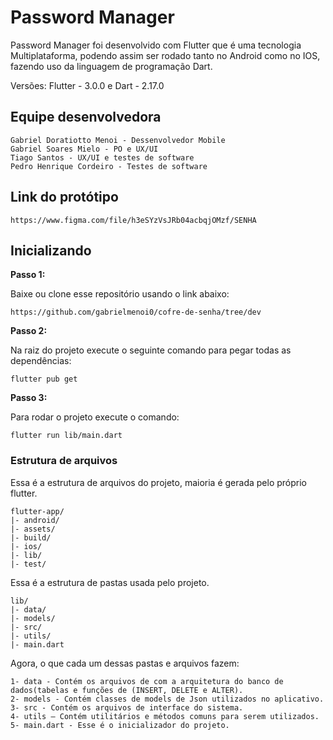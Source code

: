 # Password Manager

Password Manager foi desenvolvido com Flutter que é uma tecnologia Multiplataforma, podendo
assim ser rodado tanto no Android como no IOS, fazendo uso da linguagem de programação Dart.

Versões: 
Flutter - 3.0.0 e
Dart - 2.17.0

## Equipe desenvolvedora

```
Gabriel Doratiotto Menoi - Dessenvolvedor Mobile
Gabriel Soares Mielo - PO e UX/UI 
Tiago Santos - UX/UI e testes de software
Pedro Henrique Cordeiro - Testes de software
```

## Link do protótipo

```
https://www.figma.com/file/h3eSYzVsJRb04acbqjOMzf/SENHA
```

## Inicializando

**Passo 1:**

Baixe ou clone esse repositório usando o link abaixo:  

```
https://github.com/gabrielmenoi0/cofre-de-senha/tree/dev
```

**Passo 2:**

Na raiz do projeto execute o seguinte comando para pegar todas as dependências:

```
flutter pub get
```

**Passo 3:**

Para rodar o projeto execute o comando:

```
flutter run lib/main.dart
```

### Estrutura de arquivos

Essa é a estrutura de arquivos do projeto, maioria é gerada pelo próprio flutter.

```
flutter-app/
|- android/
|- assets/
|- build/
|- ios/
|- lib/
|- test/
```

Essa é a estrutura de pastas usada pelo projeto.

```
lib/
|- data/
|- models/
|- src/
|- utils/
|- main.dart
```

Agora, o que cada um dessas pastas e arquivos fazem:

```
1- data - Contém os arquivos de com a arquitetura do banco de dados(tabelas e funções de (INSERT, DELETE e ALTER).
2- models - Contém classes de models de Json utilizados no aplicativo.
3- src - Contém os arquivos de interface do sistema.
4- utils — Contém utilitários e métodos comuns para serem utilizados.
5- main.dart - Esse é o inicializador do projeto.
```


